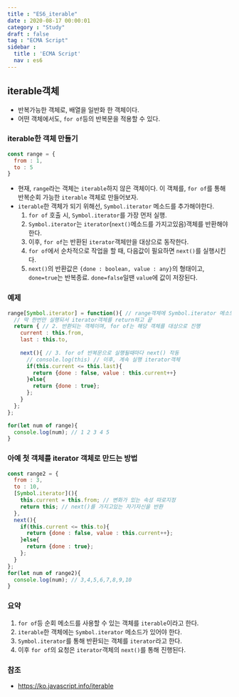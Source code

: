 ```yaml
---
title : "ES6_iterable"
date : 2020-08-17 00:00:01
category : "Study"
draft : false
tag : "ECMA Script"
sidebar : 
  title : 'ECMA Script'
  nav : es6    
---   
```

## iterable객체
* 반복가능한 객체로, 배열을 일반화 한 객체이다.
* 어떤 객체에서도, `for of`등의 반복문을 적용할 수 있다.

### iterable한 객체 만들기
```javascript
const range = {
  from : 1,
  to : 5
}
```
* 현재, `range`라는 객체는 `iterable`하지 않은 객체이다. 이 객체를, `for of`를 통해 반복순회 가능한 `iterable` 객체로 만들어보자.
* `iterable`한 객체가 되기 위해선, `Symbol.iterator` 메소드를 추가해야한다.
  1. `for of` 호출 시, `Symbol.iterator`를 가장 먼저 실행.
  2. `Symbol.iterator`는 `iterator`(`next()`메소드를 가지고있음)객체를 반환해야한다.
  3. 이후, `for of`는 반환된 `iterator`객체만을 대상으로 동작한다.
  4. `for of`에서 순차적으로 작업을 할 때, 다음값이 필요하면 `next()`를 실행시킨다.
  5. `next()`의 반환값은 `{done : boolean, value : any}`의 형태이고, `done=true`는 반복종료. `done=false`일땐 `value`에 값이 저장된다.

### 예제
```javascript
range[Symbol.iterator] = function(){ // range객체에 Symbol.iterator 메소드 생성. 1. 제일먼저 실행됨.
  // 딱 한번만 실행되서 iterator객체를 return하고 끝
  return { // 2. 반환되는 객체이며, for of는 해당 객체를 대상으로 진행
    current : this.from,
    last : this.to,
    
    next(){ // 3. for of 반복문으로 실행될때마다 next() 작동
      // console.log(this) // 이후, 계속 실행 iterator객체
      if(this.current <= this.last){
        return {done : false, value : this.current++}
      }else{
        return {done : true};
      };
    }
  };
};

for(let num of range){
  console.log(num); // 1 2 3 4 5
}
```

### 아예 첫 객체를 iterator 객체로 만드는 방법
```javascript
const range2 = {
  from : 3,
  to : 10,
  [Symbol.iterator](){
    this.current = this.from; // 변화가 있는 속성 따로지정
    return this; // next()를 가지고있는 자기자신을 반환
  },
  next(){
    if(this.current <= this.to){
      return {done : false, value : this.current++};
    }else{
      return {done : true};
    };
  }
};
for(let num of range2){
  console.log(num); // 3,4,5,6,7,8,9,10
}
```

### 요약
1. `for of`등 순회 메소드를 사용할 수 있는 객체를 `iterable`이라고 한다.
2. `iterable`한 객체에는 `Symbol.iterator` 메소드가 있어야 한다.
3. `Symbol.iterator`를 통해 반환되는 객체를 `iterator`라고 한다.
4. 이후 `for of`의 요청은 `iterator`객체의 `next()`를 통해 진행된다.

### 참조
* <https://ko.javascript.info/iterable>